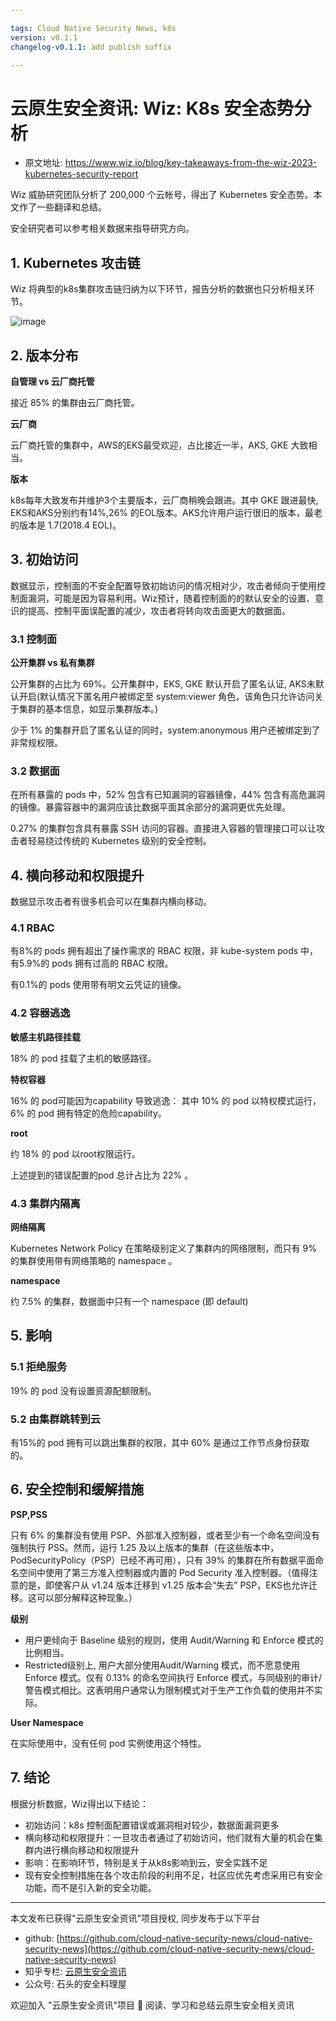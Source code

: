 ```yaml
---

tags: Cloud Native Security News, k8s
version: v0.1.1
changelog-v0.1.1: add publish suffix

---
```


# 云原生安全资讯: Wiz: K8s 安全态势分析

* 原文地址: https://www.wiz.io/blog/key-takeaways-from-the-wiz-2023-kubernetes-security-report

Wiz 威胁研究团队分析了 200,000 个云帐号，得出了 Kubernetes 安全态势。本文作了一些翻译和总结。

安全研究者可以参考相关数据来指导研究方向。

## 1. Kubernetes 攻击链

Wiz 将典型的k8s集群攻击链归纳为以下环节，报告分析的数据也只分析相关环节。

![image](https://github.com/cloud-native-security-news/cloud-native-security-news/assets/16935049/eca034fc-4820-405f-a622-b162a1de95f4)

##  2. 版本分布

**自管理 vs 云厂商托管**

接近 85% 的集群由云厂商托管。

**云厂商**

云厂商托管的集群中，AWS的EKS最受欢迎，占比接近一半，AKS, GKE 大致相当。

**版本**

k8s每年大致发布并维护3个主要版本，云厂商稍晚会跟进。其中 GKE 跟进最快, EKS和AKS分别约有14%,26% 的EOL版本。AKS允许用户运行很旧的版本，最老的版本是 1.7(2018.4 EOL)。

## 3. 初始访问

数据显示，控制面的不安全配置导致初始访问的情况相对少，攻击者倾向于使用控制面漏洞，可能是因为容易利用。Wiz预计，随着控制面的的默认安全的设置、意识的提高、控制平面误配置的减少，攻击者将转向攻击面更大的数据面。

### 3.1 控制面

**公开集群 vs 私有集群**

公开集群的占比为 69%。公开集群中，EKS, GKE 默认开启了匿名认证, AKS未默认开启(默认情况下匿名用户被绑定至 system:viewer 角色，该角色只允许访问关于集群的基本信息，如显示集群版本。)

少于 1% 的集群开启了匿名认证的同时，system:anonymous 用户还被绑定到了非常规权限。

### 3.2 数据面

在所有暴露的 pods 中，52% 包含有已知漏洞的容器镜像，44% 包含有高危漏洞的镜像。暴露容器中的漏洞应该比数据平面其余部分的漏洞更优先处理。

0.27% 的集群包含具有暴露 SSH 访问的容器。直接进入容器的管理接口可以让攻击者轻易绕过传统的 Kubernetes 级别的安全控制。

## 4. 横向移动和权限提升

数据显示攻击者有很多机会可以在集群内横向移动。

### 4.1 RBAC 

有8%的 pods 拥有超出了操作需求的 RBAC 权限，非 kube-system pods 中，有5.9%的 pods 拥有过高的 RBAC 权限。

有0.1%的 pods 使用带有明文云凭证的镜像。

### 4.2 容器逃逸

**敏感主机路径挂载**

18% 的 pod 挂载了主机的敏感路径。

**特权容器**

16% 的 pod可能因为capability 导致逃逸： 其中 10% 的 pod 以特权模式运行，6% 的 pod 拥有特定的危险capability。

**root**

约 18% 的 pod 以root权限运行。

上述提到的错误配置的pod 总计占比为 22% 。

### 4.3 集群内隔离

**网络隔离**

Kubernetes Network Policy 在策略级别定义了集群内的网络限制，而只有 9% 的集群使用带有网络策略的 namespace 。

**namespace**

约 7.5% 的集群，数据面中只有一个 namespace (即 default)

## 5. 影响

### 5.1 拒绝服务

19% 的 pod 没有设置资源配额限制。

### 5.2 由集群跳转到云

有15%的 pod 拥有可以跳出集群的权限，其中 60%  是通过工作节点身份获取的。

## 6. 安全控制和缓解措施

**PSP,PSS**

只有 6% 的集群没有使用 PSP、外部准入控制器，或者至少有一个命名空间没有强制执行 PSS。然而，运行 1.25 及以上版本的集群（在这些版本中，PodSecurityPolicy（PSP）已经不再可用），只有 39% 的集群在所有数据平面命名空间中使用了第三方准入控制器或内置的 Pod Security 准入控制器。（值得注意的是，即使客户从 v1.24 版本迁移到 v1.25 版本会“失去” PSP，EKS也允许迁移。这可以部分解释这种现象。）

**级别**

* 用户更倾向于 Baseline 级别的规则，使用 Audit/Warning 和 Enforce 模式的比例相当。
* Restricted级别上, 用户大部分使用Audit/Warning 模式，而不愿意使用 Enforce 模式。仅有 0.13% 的命名空间执行 Enforce 模式，与同级别的审计/警告模式相比。这表明用户通常认为限制模式对于生产工作负载的使用并不实际。

**User Namespace**

在实际使用中，没有任何 pod 实例使用这个特性。

## 7. 结论

根据分析数据，Wiz得出以下结论：

* 初始访问：k8s 控制面配置错误或漏洞相对较少，数据面漏洞更多
* 横向移动和权限提升：一旦攻击者通过了初始访问，他们就有大量的机会在集群内进行横向移动和权限提升
* 影响：在影响环节，特别是关于从k8s影响到云，安全实践不足
* 现有安全控制措施在各个攻击阶段的利用不足，社区应优先考虑采用已有安全功能，而不是引入新的安全功能。

----

本文发布已获得"云原生安全资讯"项目授权, 同步发布于以下平台

* github: [https://github.com/cloud-native-security-news/cloud-native-security-news](https://github.com/cloud-native-security-news/cloud-native-security-news)
* 知乎专栏: [云原生安全资讯](https://www.zhihu.com/column/c_1694733563684151296)
* 公众号: 石头的安全料理屋

欢迎加入 "云原生安全资讯"项目 👏 阅读、学习和总结云原生安全相关资讯
